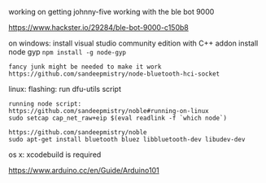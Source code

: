 working on getting johnny-five working with the ble bot 9000

https://www.hackster.io/29284/ble-bot-9000-c150b8


on windows:
	install visual studio community edition with C++ addon
	install node gyp `npm install -g node-gyp`

	fancy junk might be needed to make it work
	https://github.com/sandeepmistry/node-bluetooth-hci-socket

linux:
  flashing:
  	run dfu-utils script

	running node script:
	https://github.com/sandeepmistry/noble#running-on-linux
	sudo setcap cap_net_raw+eip $(eval readlink -f `which node`)

	https://github.com/sandeepmistry/noble
	sudo apt-get install bluetooth bluez libbluetooth-dev libudev-dev


os x:
	xcodebuild is required

https://www.arduino.cc/en/Guide/Arduino101
